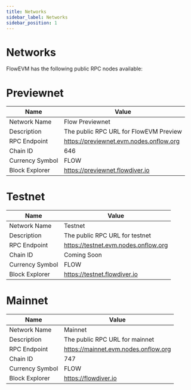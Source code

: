 ```yaml
---
title: Networks
sidebar_label: Networks
sidebar_position: 1
---
```


# Networks

FlowEVM has the following public RPC nodes available:

# Previewnet

| Name            | Value                                   |
|-----------------|-----------------------------------------|
| Network Name    | Flow Previewnet                      |
| Description     | The public RPC URL for FlowEVM Preview  |
| RPC Endpoint    | https://previewnet.evm.nodes.onflow.org |
| Chain ID        | 646                                     |
| Currency Symbol | FLOW                                    |
| Block Explorer  | https://previewnet.flowdiver.io          |

# Testnet

| Name            | Value                                  |
|-----------------|----------------------------------------|
| Network Name    | Testnet                        |
| Description     | The public RPC URL for testnet |
| RPC Endpoint    | https://testnet.evm.nodes.onflow.org   |
| Chain ID        | Coming Soon                            |
| Currency Symbol | FLOW                                   |
| Block Explorer  | https://testnet.flowdiver.io           |

# Mainnet

| Name            | Value                                  |
|-----------------|----------------------------------------|
| Network Name    | Mainnet                        |
| Description     | The public RPC URL for mainnet |
| RPC Endpoint    | https://mainnet.evm.nodes.onflow.org   |
| Chain ID        | 747                                    |
| Currency Symbol | FLOW                                   |
| Block Explorer  | https://flowdiver.io                   |
